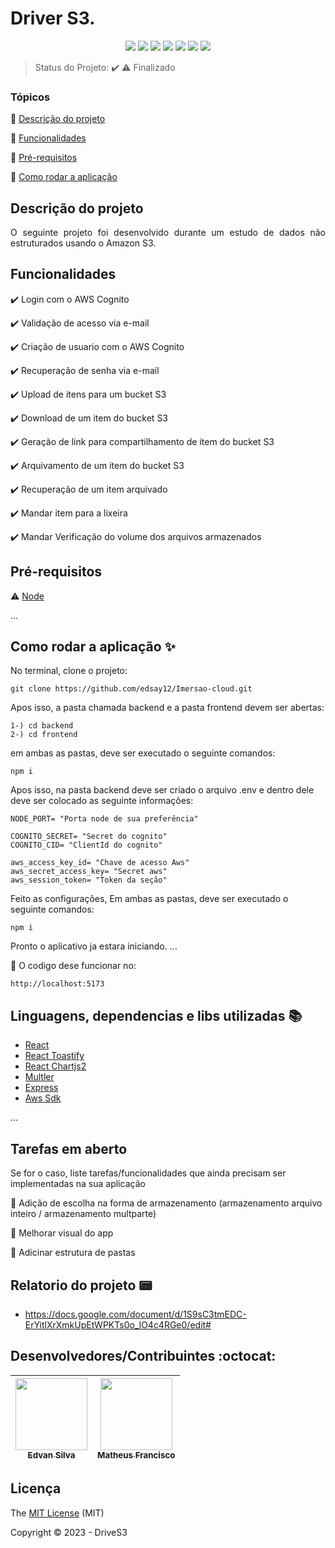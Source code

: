 # Driver S3.
<p align="center">
  <img src="https://img.shields.io/static/v1?label=react&message=frontend&color=blue&style=for-the-badge&logo=REACT"/>
  <img src="https://img.shields.io/static/v1?label=express&message=framework&color=green&style=for-the-badge&logo=EXPRESS"/>
  <img src="https://img.shields.io/static/v1?label=typescript&message=backend&color=blue&style=for-the-badge&logo=TYPESCRIPT"/>
  <img src="https://img.shields.io/static/v1?label=nodejs&message=backend&color=green&style=for-the-badge&logo=node.js">
  <img src="https://img.shields.io/static/v1?label=cognito&message=autentication&color=purple&style=for-the-badge&logo=Amazon AWS"/>
  <img src="https://img.shields.io/static/v1?label=S3&message=storage&color=light-green&style=for-the-badge&logo=Amazon S3"/>
  
  
 
   <img src="http://img.shields.io/static/v1?label=STATUS&message=EM%20DESENVOLVIMENTO&color=RED&style=for-the-badge"/>
  
</p>

> Status do Projeto: :heavy_check_mark: :warning: Finalizado

### Tópicos 

:small_blue_diamond: [Descrição do projeto](#descrição-do-projeto)

:small_blue_diamond: [Funcionalidades](#funcionalidades)

:small_blue_diamond: [Pré-requisitos](#pré-requisitos)

:small_blue_diamond: [Como rodar a aplicação](#como-rodar-a-aplicação-arrow_forward)


## Descrição do projeto 

<p align="justify">
   O seguinte projeto foi desenvolvido durante um estudo de dados não estruturados usando o  Amazon S3.
</p>

## Funcionalidades

:heavy_check_mark: Login com o AWS Cognito

:heavy_check_mark: Validação de acesso via e-mail 

:heavy_check_mark: Criação de usuario com o AWS Cognito  

:heavy_check_mark: Recuperação de senha via e-mail

:heavy_check_mark: Upload de itens para um bucket S3

:heavy_check_mark: Download de um item do bucket S3   

:heavy_check_mark: Geração de link para compartilhamento de item do bucket S3 

:heavy_check_mark: Arquivamento de um item do bucket S3 

:heavy_check_mark: Recuperação de um item arquivado

:heavy_check_mark: Mandar item para a lixeira

:heavy_check_mark: Mandar Verificação do volume dos arquivos armazenados

## Pré-requisitos

:warning: [Node](https://nodejs.org/en/download/)

...


## Como rodar a aplicação ✨



No terminal, clone o projeto: 

```
git clone https://github.com/edsay12/Imersao-cloud.git
```
Apos isso, a pasta chamada backend e a pasta frontend devem ser abertas: 
```
1-) cd backend 
2-) cd frontend
```
em ambas as pastas, deve ser executado o seguinte comandos:

```
npm i 
```
Apos isso, na pasta backend deve ser criado o arquivo .env e dentro dele deve ser colocado as seguinte informações:

```
NODE_PORT= "Porta node de sua preferência"

COGNITO_SECRET= "Secret do cognito"
COGNITO_CID= "ClientId do cognito"

aws_access_key_id= "Chave de acesso Aws"
aws_secret_access_key= "Secret aws"
aws_session_token= "Token da seção"
```
Feito as configurações, Em ambas as pastas, deve ser executado o seguinte comandos:

```
npm i 
```
Pronto o aplicativo ja estara iniciando.
... 

📍 O codigo dese funcionar no:
```
http://localhost:5173
```



## Linguagens, dependencias e libs utilizadas :books:

- [React](https://pt-br.reactjs.org/docs/create-a-new-react-app.html)
- [React Toastify](https://www.npmjs.com/package/react-toastify)
- [React Chartjs2](https://react-chartjs-2.js.org/)
- [Multler](https://www.npmjs.com/package/multer)
- [Express](https://expressjs.com/pt-br/)
- [Aws Sdk](https://aws.amazon.com/pt/visualstudiocode/)



...



## Tarefas em aberto

Se for o caso, liste tarefas/funcionalidades que ainda precisam ser implementadas na sua aplicação

:memo: Adição de escolha na forma de armazenamento (armazenamento arquivo inteiro / armazenamento multparte)

:memo: Melhorar visual do app

:memo: Adicinar estrutura de pastas


## Relatorio do projeto 📟

- https://docs.google.com/document/d/1S9sC3tmEDC-ErYitlXrXmkUpEtWPKTs0o_lO4c4RGe0/edit#


## Desenvolvedores/Contribuintes :octocat:

| [<img src="https://avatars.githubusercontent.com/u/72822474?s=400&u=9ec5bffa52a85c17479d67b7bc04d6811d8a6c74&v=4" width=115><br><sub>Edvan Silva</sub>](https://github.com/edsay12) |  [<img src="https://avatars.githubusercontent.com/u/70728756?v=4" width=115><br><sub>Matheus Francisco</sub>](https://github.com/matheus-nbx52) |
| :---: | :---: |

## Licença 

The [MIT License]() (MIT)

Copyright :copyright: 2023 - DriveS3
